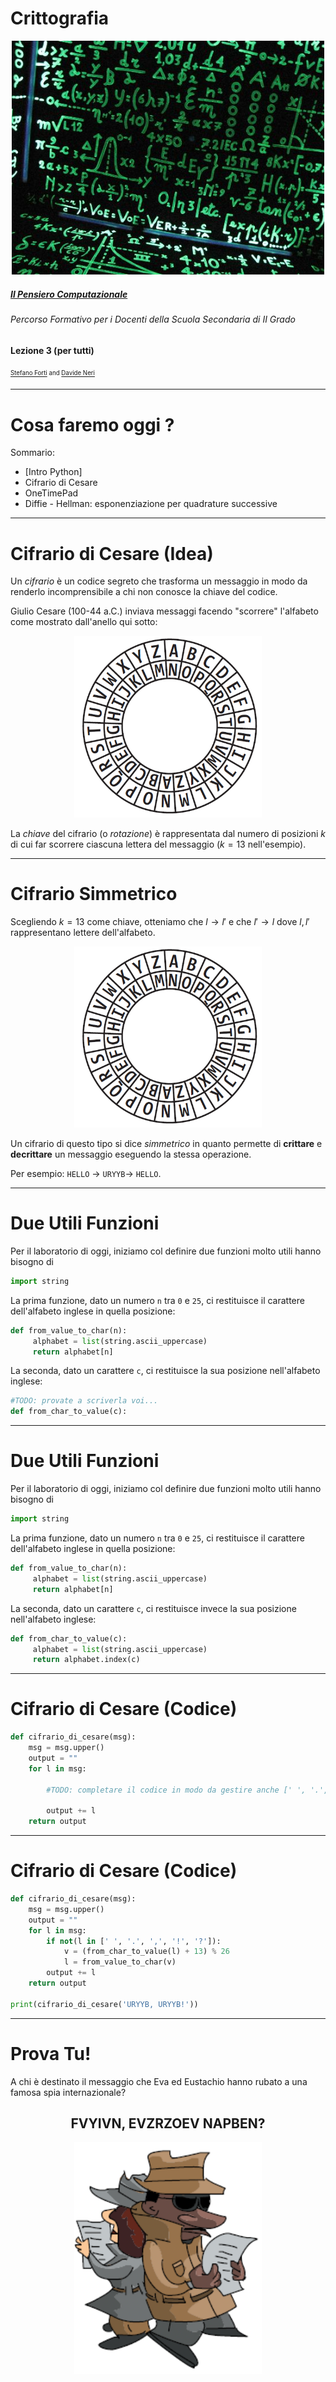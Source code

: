 <!-- $size: 16:9 -->
<!-- page_number: true -->

Crittografia
===
<center>
	<img src=./img/copertina.jpg width="500">
</center>

##### [Il Pensiero Computazionale](http://ilpensierocomputazionale.di.unipi.it/)
###### Percorso Formativo per i Docenti della Scuola Secondaria di II Grado
#### Lezione 3 (per tutti)
<sub><sup>[Stefano Forti](http://pages.di.unipi.it/forti) and  [Davide Neri](http://pages.di.unipi.it/neri/)</sup></sub>

---
# Cosa faremo oggi ?
Sommario:
 - \[Intro Python\]
 - Cifrario di Cesare 
 - OneTimePad 
 - Diffie - Hellman: esponenziazione per quadrature successive

---
# Cifrario di Cesare (Idea)

Un _cifrario_ è un codice segreto che trasforma un messaggio in modo da renderlo incomprensibile a chi non conosce la chiave del codice.

Giulio Cesare (100-44 a.C.) inviava messaggi facendo "scorrere" l'alfabeto come mostrato dall'anello qui sotto:

<center>
	<img src=./img/cifrario.bmp width="300">
</center>

La _chiave_ del cifrario (o _rotazione_) è rappresentata dal numero di posizioni $k$ di cui far scorrere ciascuna lettera del messaggio ($k=13$ nell'esempio).

---
# Cifrario Simmetrico

Scegliendo $k=13$ come chiave, otteniamo che $l \rightarrow l'$ e che $l' \rightarrow l$ dove $l, l'$ rappresentano lettere dell'alfabeto.

<center>
	<img src=./img/cifrario.bmp width="300">
</center>

Un cifrario di questo tipo si dice _simmetrico_ in quanto permette di **crittare** e **decrittare** un messaggio eseguendo la stessa operazione.

Per esempio: ```HELLO``` $\rightarrow$ ```URYYB```$\rightarrow$ ```HELLO```.

---
# Due Utili Funzioni

Per il laboratorio di oggi, iniziamo col definire due funzioni molto utili hanno bisogno di

```python
import string
```

La prima funzione, dato un numero ```n``` tra ```0``` e ```25```, ci restituisce il carattere dell'alfabeto inglese in quella posizione:

```python
def from_value_to_char(n):
     alphabet = list(string.ascii_uppercase)
     return alphabet[n]
```

La seconda, dato un carattere ```c```, ci restituisce la sua posizione nell'alfabeto inglese:

```python
#TODO: provate a scriverla voi...
def from_char_to_value(c):

```

---
# Due Utili Funzioni

Per il laboratorio di oggi, iniziamo col definire due funzioni molto utili hanno bisogno di

```python
import string
```

La prima funzione, dato un numero ```n``` tra ```0``` e ```25```, ci restituisce il carattere dell'alfabeto inglese in quella posizione:

```python
def from_value_to_char(n):
     alphabet = list(string.ascii_uppercase)
     return alphabet[n]
```

La seconda, dato un carattere ```c```, ci restituisce invece la sua posizione nell'alfabeto inglese:

```python
def from_char_to_value(c):
     alphabet = list(string.ascii_uppercase)
     return alphabet.index(c) 
```

---
# Cifrario di Cesare (Codice)

```python
def cifrario_di_cesare(msg):
    msg = msg.upper()
    output = ""
    for l in msg:
    
        #TODO: completare il codice in modo da gestire anche [' ', '.', ',', '!', '?']
        
        output += l
    return output
```

---
# Cifrario di Cesare (Codice)

```python
def cifrario_di_cesare(msg):
    msg = msg.upper()
    output = ""
    for l in msg:
        if not(l in [' ', '.', ',', '!', '?']):
            v = (from_char_to_value(l) + 13) % 26
            l = from_value_to_char(v)
        output += l
    return output
    
print(cifrario_di_cesare('URYYB, URYYB!'))
```



---
# Prova Tu!

A chi è destinato il messaggio che Eva ed Eustachio hanno rubato a una famosa spia internazionale?
<center>
<h2> FVYIVN, EVZRZOEV NAPBEN? </h2>
<center>
<center>
  <img src=./img/agents.png width="300"> 
</center>




